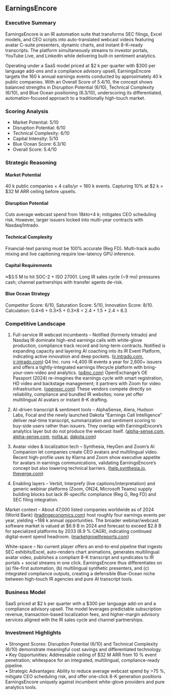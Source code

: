 ## EarningsEncore

### Executive Summary
EarningsEncore is an IR automation suite that transforms SEC filings, Excel models, and CEO scripts into auto-translated webcast videos featuring avatar C-suite presenters, dynamic charts, and instant 8-K–ready transcripts. The platform simultaneously streams to investor portals, YouTube Live, and LinkedIn while delivering built-in sentiment analytics.

Operating under a SaaS model priced at $2 k per quarter with $300 per language add-ons and a compliance advisory upsell, EarningsEncore targets the 160 k annual earnings events conducted by approximately 40 k public companies. With an Overall Score of 5.4/10, the concept shows balanced strengths in Disruption Potential (6/10), Technical Complexity (6/10), and Blue Ocean positioning (6.3/10), underscoring its differentiated, automation-focused approach to a traditionally high-touch market.

### Scoring Analysis
- Market Potential: 5/10  
- Disruption Potential: 6/10  
- Technical Complexity: 6/10  
- Capital Intensity: 5/10  
- Blue Ocean Score: 6.3/10  
- Overall Score: 5.4/10  

### Strategic Reasoning

#### Market Potential
40 k public companies × 4 calls/yr = 160 k events. Capturing 10% at $2 k = $32 M ARR ceiling before upsells.

#### Disruption Potential
Cuts average webcast spend from $18 k to <$4 k; mitigates CEO scheduling risk. However, larger issuers locked into multi-year contracts with Nasdaq/Intrado.

#### Technical Complexity
Financial-text parsing must be 100% accurate (Reg FD). Multi-track audio mixing and live captioning require low-latency GPU inference.

#### Capital Requirements
≈$3.5 M to hit SOC-2 + ISO 27001. Long IR sales cycle (~9 mo) pressures cash; channel partnerships with transfer agents de-risk.

#### Blue Ocean Strategy
Competitor Score: 6/10, Saturation Score: 5/10, Innovation Score: 8/10. Calculation: 0.4×6 + 0.3×5 + 0.3×8 = 2.4 + 1.5 + 2.4 = 6.3

### Competitive Landscape
1. Full-service IR webcast incumbents – Notified (formerly Intrado) and Nasdaq IR dominate high-end earnings calls with white-glove production, compliance track record and long-term contracts. Notified is expanding capacity and layering AI coaching into its IR Event Platform, indicating active innovation and deep pockets. ([ir.intrado.com](https://ir.intrado.com/news-releases/news-release-details/notified-increases-investor-relations-events-capacity-and-adds?utm_source=chatgpt.com), [ir.intrado.com](https://ir.intrado.com/news-releases/news-release-details/notified-files-patent-ai-enabled-investor-relations-solutions?utm_source=chatgpt.com))  Q4 Inc. runs >4,400 IR events a year for 2,600+ issuers and offers a tightly-integrated earnings lifecycle platform with bring-your-own-video and analytics. ([q4inc.com](https://www.q4inc.com/platform/attract-investors/investor-relations/earnings/default.aspx?utm_source=chatgpt.com))  OpenExchange’s OE Passport (2024) re-imagines the earnings cycle with smart registration, HD video and backstage management; it partners with Zoom for video infrastructure. ([openexc.com](https://openexc.com/virtual-insight/oe-passport-for-earnings-experience/?utm_source=chatgpt.com))  These vendors compete directly on reliability, compliance and bundled IR websites; none yet offer multilingual AI avatars or instant 8-K drafting.  

2. AI-driven transcript & sentiment tools – AlphaSense, Aiera, Hudson Labs, Focal and the newly launched Dakota “Earnings Call Intelligence” deliver real-time transcript, summarization and sentiment scoring to buy-side users rather than issuers. They overlap with EarningsEncore’s analytics layer but do not produce the webcast itself. ([alpha-sense.com](https://www.alpha-sense.com/blog/product/sentiment-sell-side-earnings-research/?utm_source=chatgpt.com), [alpha-sense.com](https://www.alpha-sense.com/solutions/earnings-analysis/?utm_source=chatgpt.com), [notta.ai](https://www.notta.ai/en/blog/earnngs-call-analysis?utm_source=chatgpt.com), [dakota.com](https://www.dakota.com/resources/blog/earnings-call-intelligence-for-investors-dakotas-ai-powered-transcript-sentiment-tool?utm_source=chatgpt.com))  

3. Avatar video & localization tech – Synthesia, HeyGen and Zoom’s AI Companion let companies create CEO avatars and multilingual video. Recent high-profile uses by Klarna and Zoom show executive appetite for avatars in earnings communications, validating EarningsEncore’s concept but also lowering technical barriers. ([help.synthesia.io](https://help.synthesia.io/en/articles/11144966-guidelines-for-using-stock-and-personal-avatars-in-videos?utm_source=chatgpt.com), [theverge.com](https://www.theverge.com/news/673194/tech-ceos-zoom-klarna-replace-earnings?utm_source=chatgpt.com))  

4. Enabling layers – Verbit, Interprefy (live captions/interpretation) and generic webinar platforms (Zoom, ON24, Microsoft Teams) supply building blocks but lack IR-specific compliance (Reg G, Reg FD) and SEC filing integration.  

Market context – About 47,000 listed companies worldwide as of 2024 (World Bank) ([tradingeconomics.com](https://tradingeconomics.com/world/listed-domestic-companies-total-wb-data.html?utm_source=chatgpt.com)) host roughly four earnings events per year, yielding ~188 k annual opportunities. The broader webinar/webcast software market is valued at $6.9 B in 2024 and forecast to exceed $2.8 B for specialized platforms by 2033 (8.9 % CAGR), indicating continued digital-event spend headroom. ([marketgrowthreports.com](https://www.marketgrowthreports.com/market-reports/webinar-and-webcast-market-102924?utm_source=chatgpt.com))  

White-space – No current player offers an end-to-end pipeline that ingests SEC exhibits/Excel, auto-renders chart animations, generates multilingual avatar video, publishes a compliant 8-K transcript and syndicates to IR portals + social streams in one click. EarningsEncore thus differentiates on (a) file-first automation, (b) multilingual synthetic presenters, and (c) integrated compliance outputs, creating a defensible Blue-Ocean niche between high-touch IR agencies and pure AI transcript tools.

### Business Model
SaaS priced at $2 k per quarter with a $300 per language add-on and a compliance advisory upsell. The model leverages predictable subscription revenue, transaction-based localization fees, and higher-margin advisory services aligned with the IR sales cycle and channel partnerships.

### Investment Highlights
• Strongest Scores: Disruption Potential (6/10) and Technical Complexity (6/10) demonstrate meaningful cost savings and differentiated technology.  
• Key Opportunities: Addressable ceiling of $32 M ARR from 10 % event penetration; whitespace for an integrated, multilingual, compliance-ready pipeline.  
• Strategic Advantages: Ability to reduce average webcast spend by >75 %, mitigate CEO scheduling risk, and offer one-click 8-K generation positions EarningsEncore uniquely against incumbent white-glove providers and pure analytics tools.

